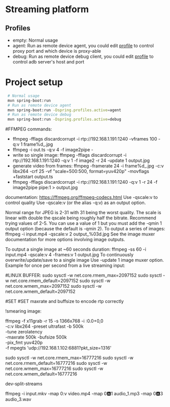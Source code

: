 # Streaming platform

## Profiles

* empty: Normal usage
* agent: Run as remote device agent, you could edit [profile](./src/main/resources/application-agent.yml) to control proxy port and which device is proxy-able
* debug: Run as remote device debug client, you could edit [profile](./src/main/resources/application-debug.yml) to control adb server's host and port

# Project setup
```bash
 # Normal usage
 mvn spring-boot:run
 # Run as remote device agent
 mvn spring-boot:run -Dspring.profiles.active=agent
 # Run as remote device debug
 mvn spring-boot:run -Dspring.profiles.active=debug
```


#FFMPEG commands:
- ffmpeg -fflags discardcorrupt -i rtp://192.168.1.191:1240 -vframes 100 -q:v 1 frame%d_.jpg
- ffmpeg -i out.ts -q:v 4 -f image2pipe -
- write so single image: ffmpeg -fflags discardcorrupt -i rtp://192.168.1.191:1240  -q:v 1 -f image2 -r 24 -update 1 output.jpg
- generate video from frames: ffmpeg -framerate 24 -i frame%d_.jpg -c:v libx264 -crf 25 -vf "scale=500:500, format=yuv420p" -movflags +faststart output.ts
- ffmpeg -fflags discardcorrupt -i rtp://192.168.1.191:1240 -q:v 1 -r 24  -f image2pipe pipe:1 > output.jpg



documentation: https://ffmpeg.org/ffmpeg-codecs.html
Use -qscale:v to control quality
Use -qscale:v (or the alias -q:v) as an output option.

Normal range for JPEG is 2-31 with 31 being the worst quality.
The scale is linear with double the qscale being roughly half the bitrate.
Recommend trying values of 2-5.
You can use a value of 1 but you must add the -qmin 1 output option (because the default is -qmin 2).
To output a series of images:
ffmpeg -i input.mp4 -qscale:v 2 output_%03d.jpg
See the image muxer documentation for more options involving image outputs.

To output a single image at ~60 seconds duration:
ffmpeg -ss 60 -i input.mp4 -qscale:v 4 -frames:v 1 output.jpg
To continuously overwrite/update/save to a single image
Use -update 1 image muxer option. Example for once per second from a live streaming input:

#LINUX BUFFER:
sudo sysctl -w net.core.rmem_max=2097152
sudo sysctl -w net.core.rmem_default=2097152
sudo sysctl -w net.core.wmem_max=2097152
sudo sysctl -w net.core.wmem_default=2097152

#SET 
#SET maxrate and buffsize to encode rtp correctly

!smearing image:

ffmpeg -f x11grab -r 15 -s 1366x768 -i :0.0+0,0 \
-c:v libx264 -preset ultrafast -b 500k \
-tune zerolatency \
-maxrate 500k -bufsize 500k \
-pix_fmt yuv420p \
-f mpegts 'udp://192.168.1.102:6881?pkt_size=1316'

sudo sysctl -w net.core.rmem_max=16777216
sudo sysctl -w net.core.rmem_default=16777216
sudo sysctl -w net.core.wmem_max=16777216
sudo sysctl -w net.core.wmem_default=16777216

dev-split-streams

ffmpeg -i input.mkv -map 0:v video.mp4 -map 0:a:1 audio_1.mp3 -map 0:a:3 audio_3.wav